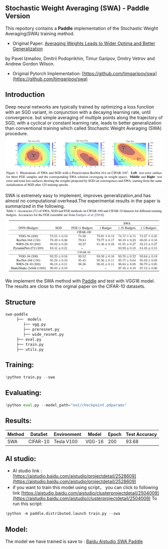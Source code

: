 ## Stochastic Weight Averaging (SWA) - Paddle Version  

This repoitory contains a **Paddle** implementation of the Stochastic Weight Averaging(SWA) training method.

* Original Paper: [Averaging Weights Leads to Wider Optima and Better Generalization](https://arxiv.org/abs/1803.05407)

by Pavel Izmailov, Dmitrii Podoprikhin, Timur Garipov, Dmitry Vetrov and Andrew Gordon Wilson.

* Original Pytorch Implementation: [https://github.com/timgaripov/swa](https://github.com/timgaripov/swa)

## Introduction  

Deep neural networks are typically trained by optimizing a loss function with an SGD variant, 
in conjunction with a decaying learning rate, until convergence. but simple averaging of 
multiple points along the trajectory of SGD, with a cyclical or constant learning rate, leads 
to better generalization than conventional training which called Stochastic Weight Averaging (SWA) 
procedure.
![](image/pic_2.png)

SWA is extremely easy to implement, improves generalization,and has almost no computational overhead.The experimental results in the paper is summarized in the following. 
![](image/pic_1.png)

We implement the SWA method with [Paddle](https://github.com/PaddlePaddle/Paddle) and test with VGG16 model. The results  are close to the orginal paper on the CIFAR-10 datasets. 


## Structure  
```
swa-paddle
     ├──  models 
        ├── vgg.py
        ├── preresnet.py
        ├── wide_resnet.py
     ├── eval.py 
     ├── train.py 
     ├── utils.py 
```

## Training:
```python
!python train.py --swa  
```
## Evaluating:
```python 
!python eval.py --model_path="out/checkpoint.pdparams" 
```

## Results:  

| Method  |DataSet| Environment | Model| Epoch| Test Accuracy|   
| --- | --- |--- | --- |---|---|  
| SWA| CIFAR-10| Tesla V100 | VGG-16 | 200 | 93.68 |  

## AI studio:
* AI studio link : [https://aistudio.baidu.com/aistudio/projectdetail/2528609](https://aistudio.baidu.com/aistudio/projectdetail/2528609) 
* if you want to train this model using script， you can click to following link [https://aistudio.baidu.com/aistudio/clusterprojectdetail/2504009](https://aistudio.baidu.com/aistudio/clusterprojectdetail/2504009) 
To run this script:
```python
!python -m paddle.distributed.launch train.py --swa
```
## Model:  
The model we have trained is save to : [Baidu Aistudio SWA Paddle](https://aistudio.baidu.com/aistudio/projectdetail/2564622)  
